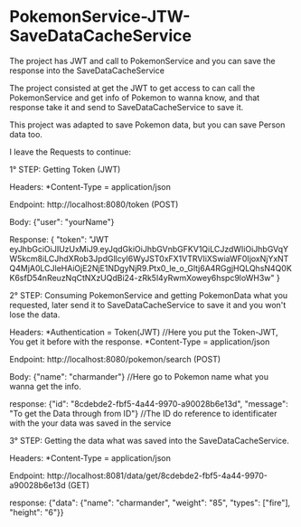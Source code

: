 # PokemonService-JTW-SaveDataCacheService
The project has JWT and call to PokemonService and you can save the response into the SaveDataCacheService

The project consisted at get the JWT to get access to can call the PokemonService and get info of Pokemon to wanna know, and that response take it and send to
SaveDataCacheService to save it.

This project was adapted to save Pokemon data, but you can save Person data too.

I leave the Requests to continue:

1° STEP:  Getting Token (JWT)

Headers:  *Content-Type = application/json

Endpoint: http://localhost:8080/token  (POST)

Body: {"user": "yourName"}

Response: {
    "token": "JWT eyJhbGciOiJIUzUxMiJ9.eyJqdGkiOiJhbGVnbGFKV1QiLCJzdWIiOiJhbGVqYW5kcm8iLCJhdXRob3JpdGllcyI6WyJST0xFX1VTRVIiXSwiaWF0IjoxNjYxNTQ4MjA0LCJleHAiOjE2NjE1NDgyNjR9.Ptx0_le_o_Gltj6A4RGgjHQLQhsN4Q0KK6sfD54nReuzNqCtNXzUQdBi24-zRk5l4yRwmXowey6hspc9loWH3w"
}


2° STEP: Consuming PokemonService and getting PokemonData what you requested, later send it to SaveDataCacheService to save it and you won't lose the data.

Headers: *Authentication = Token(JWT) //Here you put the Token-JWT, You get it before with the response.
         *Content-Type = application/json
         
Endpoint: http://localhost:8080/pokemon/search  (POST)

Body: {"name": "charmander"}  //Here go to Pokemon name what you wanna get the info.

response: {"id": "8cdebde2-fbf5-4a44-9970-a90028b6e13d", "message": "To get the Data through from ID"}  //The ID do reference to identificater with the your data was saved in the service


3° STEP: Getting the data what was saved into the SaveDataCacheService.

Headers:  *Content-Type = application/json

Endpoint:  http://localhost:8081/data/get/8cdebde2-fbf5-4a44-9970-a90028b6e13d  (GET)

response: {"data": {"name": "charmander", "weight": "85", "types": ["fire"], "height": "6"}}


